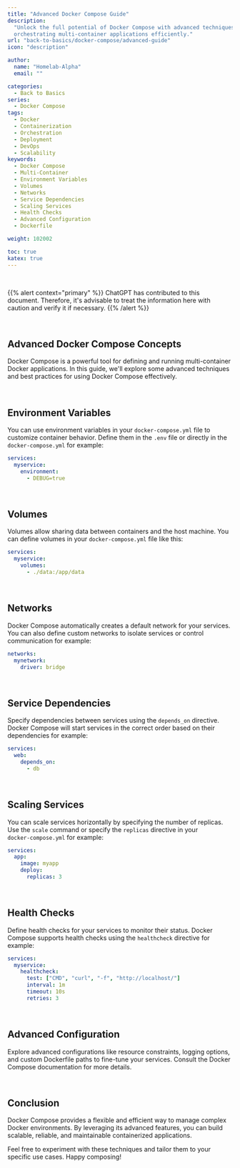 ```yaml
---
title: "Advanced Docker Compose Guide"
description:
  "Unlock the full potential of Docker Compose with advanced techniques for
  orchestrating multi-container applications efficiently."
url: "back-to-basics/docker-compose/advanced-guide"
icon: "description"

author:
  name: "Homelab-Alpha"
  email: ""

categories:
  - Back to Basics
series:
  - Docker Compose
tags:
  - Docker
  - Containerization
  - Orchestration
  - Deployment
  - DevOps
  - Scalability
keywords:
  - Docker Compose
  - Multi-Container
  - Environment Variables
  - Volumes
  - Networks
  - Service Dependencies
  - Scaling Services
  - Health Checks
  - Advanced Configuration
  - Dockerfile

weight: 102002

toc: true
katex: true
---
```


<br />

{{% alert context="primary" %}}
ChatGPT has contributed to this document. Therefore, it's advisable to treat the
information here with caution and verify it if necessary. {{% /alert %}}

<br />

## Advanced Docker Compose Concepts

Docker Compose is a powerful tool for defining and running multi-container
Docker applications. In this guide, we'll explore some advanced techniques and
best practices for using Docker Compose effectively.

<br />

## Environment Variables

You can use environment variables in your `docker-compose.yml` file to customize
container behavior. Define them in the `.env` file or directly in the
`docker-compose.yml` for example:

```yaml
services:
  myservice:
    environment:
      - DEBUG=true
```

<br />

## Volumes

Volumes allow sharing data between containers and the host machine. You can
define volumes in your `docker-compose.yml` file like this:

```yaml
services:
  myservice:
    volumes:
      - ./data:/app/data
```

<br />

## Networks

Docker Compose automatically creates a default network for your services. You
can also define custom networks to isolate services or control communication for
example:

```yaml
networks:
  mynetwork:
    driver: bridge
```

<br />

## Service Dependencies

Specify dependencies between services using the `depends_on` directive. Docker
Compose will start services in the correct order based on their dependencies for
example:

```yaml
services:
  web:
    depends_on:
      - db
```

<br />

## Scaling Services

You can scale services horizontally by specifying the number of replicas. Use
the `scale` command or specify the `replicas` directive in your\
`docker-compose.yml` for example:

```yaml
services:
  app:
    image: myapp
    deploy:
      replicas: 3
```

<br />

## Health Checks

Define health checks for your services to monitor their status. Docker Compose
supports health checks using the `healthcheck` directive for example:

```yaml
services:
  myservice:
    healthcheck:
      test: ["CMD", "curl", "-f", "http://localhost/"]
      interval: 1m
      timeout: 10s
      retries: 3
```

<br />

## Advanced Configuration

Explore advanced configurations like resource constraints, logging options, and
custom Dockerfile paths to fine-tune your services. Consult the Docker Compose
documentation for more details.

<br />

## Conclusion

Docker Compose provides a flexible and efficient way to manage complex Docker
environments. By leveraging its advanced features, you can build scalable,
reliable, and maintainable containerized applications.

Feel free to experiment with these techniques and tailor them to your specific
use cases. Happy composing!

